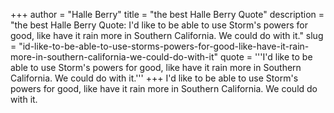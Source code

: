 +++
author = "Halle Berry"
title = "the best Halle Berry Quote"
description = "the best Halle Berry Quote: I'd like to be able to use Storm's powers for good, like have it rain more in Southern California. We could do with it."
slug = "id-like-to-be-able-to-use-storms-powers-for-good-like-have-it-rain-more-in-southern-california-we-could-do-with-it"
quote = '''I'd like to be able to use Storm's powers for good, like have it rain more in Southern California. We could do with it.'''
+++
I'd like to be able to use Storm's powers for good, like have it rain more in Southern California. We could do with it.
